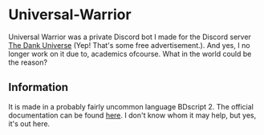 # Universal-Warrior

Universal Warrior was a private Discord bot I made for the Discord server [The Dank Universe](https://discord.gg/sUPgd6TqEf) (Yep! That's some free advertisement.). And yes, I no longer work on it due to, academics ofcourse. What in the world could be the reason?

## Information

It is made in a probably fairly uncommon language BDscript 2. The official documentation can be found [here](https://nilpointer-software.github.io/bdfd-wiki/guides/bdscript2.html). I don't know whom it may help, but yes, it's out here.

